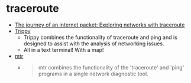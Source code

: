 traceroute
==========

* [The journey of an internet packet: Exploring networks with traceroute](https://sebastianmarines.com/post/journey-of-a-packet-exploring-networks-with-traceroute/)
* [Trippy](https://trippy.cli.rs/)
    * Trippy combines the functionality of traceroute and ping and is designed to assist with the analysis of networking issues.
    * All in a text terminal! With a map!
* [mtr](https://www.bitwizard.nl/mtr/)
    * > mtr combines the functionality of the 'traceroute' and 'ping' programs in a single network diagnostic tool. 
